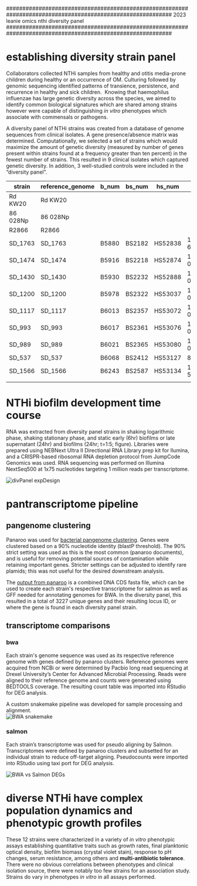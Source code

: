 ###########################################################################################################
2023
leanie
omics 
nthi diversity panel
###########################################################################################################
# establishing diversity strain panel
Collaborators collected NTHi samples from healthy and otitis media-prone children during healthy or an occurrence of OM. Culturing followed by genomic sequencing identified patterns of transience, persistence, and recurrence in healthy and sick children.  Knowing that haemophilus influenzae has large genetic diversity across the species, we aimed to identify common biological signatures which are shared among strains however were capable of distinguishing _in vitro_ phenotypes which associate with commensals or pathogens.

A diversity panel of NTHi strains was created from a database of genome sequences from clinical isolates. A gene presence/absence matrix was determined. Computationally, we selected a set of strains which would maximize the amount of genetic diversity (measured by number of genes present within strains found at a frequency greater than ten percent) in the fewest number of strains. This resulted in 9 clinical isolates which captured genetic diversity. In addition, 3 well-studied controls were included in the “diversity panel”.

| strain   | reference_genome | b_num  | bs_num  | hs_num     | patient    | dob        | visit_date | visit_type | months_old | body_site | op      | healthy | has_follow_up | is_follow_up |     |     |
| -------- | ---------------- | ------ | ------- | ---------- | ---------- | ---------- | ---------- | ---------- | ---------- | --------- | ------- | ------- | ------------- | ------------ | --- | --- |
| Rd KW20  | Rd KW20          |        |         |            |            |            |            |            |            |           |         |         |               |              |     |     |
| 86 028Np | 86 028Np         |        |         |            |            |            |            |            |            |           |         |         |               |              |     |     |
| R2866    | R2866            |        |         |            |            |            |            |            |            |           |         |         |               |              |     |     |
| SD_1763  |SD_1763| B5880            | BS2182 | HS52838 | 14-02-604  | 11/12/2014 | 3/1/2016   | AOM6       | 15         | RMEFB      | NOP       | sick    | no      | FALSE         |              |     |     |
| SD_1474  |SD_1474 | B5916            | BS2218 | HS52874 | 12-02-0447 | 7/20/2012  | 7/3/2013   | AOM5       | 11         | RMEF       | OP        | sick    | yes     | FALSE         |              |     |     |
| SD_1430  |SD_1430 | B5930            | BS2232 | HS52888 | 12-02-0433 | 4/22/2012  | 3/14/2013  | AOMTF1     | 10         | RMEFB      | OP        | sick    | no      | TRUE          |              |     |     |
| SD_1200  |SD_1200 |B5978            | BS2322 | HS53037 | 11-02-0368 | 4/14/2011  | 11/11/2013 | V7         | 31         | NW         | NOP       | healthy | no      | FALSE         |              |     |     |
| SD_1117  |SD_1117 |B6013            | BS2357 | HS53072 | 11-02-0355 | 1/15/2011  | 1/10/2012  | AOM1       | 12         | RMEFB      | OP        | sick    | no      | FALSE         |              |     |     |
| SD_993   |SD_993 |B6017            | BS2361 | HS53076 | 10-02-0325 | 9/25/2010  | 9/26/2013  | V7         | 36         | NWB        | OP        | healthy | no      | FALSE         |              |     |     |
| SD_989   |SD_989 |B6021            | BS2365 | HS53080 | 10-02-0325 | 9/25/2010  | 2/21/2012  | AOM6       | 17         | RMEF       | OP        | sick    | no      | FALSE         |              |     |     |
| SD_537   |SD_537 |B6068            | BS2412 | HS53127 | 8/3/1978   | 8/17/2008  | 5/20/2009  | V2         | 9          | NW         | OP        | healthy | no      | FALSE         |              |     |     |
| SD_1566  |SD_1566 |B6243            | BS2587 | HS53134 | 13-02-512  | 2/8/2013   | 2/21/2014  | V3         | 12         | NW         | NOP       | healthy | no      | FALSE         |              |     |     |
|          |                  |        |         |            |            |            |            |            |            |           |         |         |               |              |     |     |


# NTHi biofilm development time course 
RNA was extracted from diversity panel strains in shaking logarithmic phase, shaking stationary phase, and static early (6hr) biofilms or late supernatant (24hr) and biofilms (24hr; t=1:5; figure). Libraries were prepared using NEBNext Ultra II Directional RNA Library prep kit for Ilumina, and a CRISPR-based ribosomal RNA depletion protocol from JumpCode Genomics was used. RNA sequencing was performed on Illumina NextSeq500 at 1x75 nucleotides targeting 1 million reads per transcriptome.

![divPanel expDesign](/home/jupyter-purplekestrel/repos/OMICS/projects/purpleKestrel/divPanel_expDesign.png)

# pantranscriptome pipeline
## pangenome clustering
Panaroo was used for [bacterial pangenome clustering](https://github.com/gtonkinhill/panaroo). Genes were clustered based on a 90% nucleotide identity (blastP threshold). The 90% strict setting was used as this is the most common (panaroo documents), and is useful for removing potential sources of contamination while retaining important genes. Stricter settings can be adjusted to identify rare plamids; this was not useful for the desired downstream analysis.

The [output from panaroo](https://gtonkinhill.github.io/panaroo/#/gettingstarted/output) is a combined DNA CDS fasta file, which can be used to create each strain's respective transcriptome for salmon as well as GFF needed for annotating genomes for BWA. In the diversity panel, this resulted in a total of 3227 unique genes and their resulting locus ID, or where the gene is found in each diversity panel strain.  
## transcriptome comparisons

### bwa
Each strain's genome sequence was used as its respective reference genome with genes defined by panaroo clusters. Reference genomes were acquired from NCBi or were determined by Pacbio long read sequencing at Drexel University’s Center for Advanced Microbial Processing. Reads were aligned to their reference genome and counts were generated using BEDTOOLS coverage. The resulting count table was imported into RStudio for DEG analysis.

A custom snakemake pipeline was developed for sample processing and alignment.  
![BWA snakemake](/home/jupyter-purplekestrel/repos/OMICS/projects/purpleKestrel/snakemake_workflow.png)
### salmon 
Each strain’s transcriptome was used for pseudo aligning by Salmon. Transcriptomes were defined by panaroo clusters and subsetted for an individual strain to reduce off-target aligning. Pseudocounts were imported into RStudio using taxi port for DEG analysis. 

![BWA vs Salmon DEGs](/home/jupyter-purplekestrel/repos/OMICS/projects/purpleKestrel/totalDEGS_Picture1.png)

# diverse NTHi have complex population dynamics and phenotypic growth profiles
These 12 strains were characterized in a variety of _in vitro_ phenotypic assays establishing quantitative traits such as growth rates, final planktonic optical density, biofilm biomass (crystal violet stain), response to pH changes, serum resistance, among others and **multi-antibiotic tolerance**. There were no obvious correlations between phenotypes and clinical isolation source, there were notably too few strains for an association study. Strains do vary in phenotypes _in vitro_ in all assays performed.

# 
